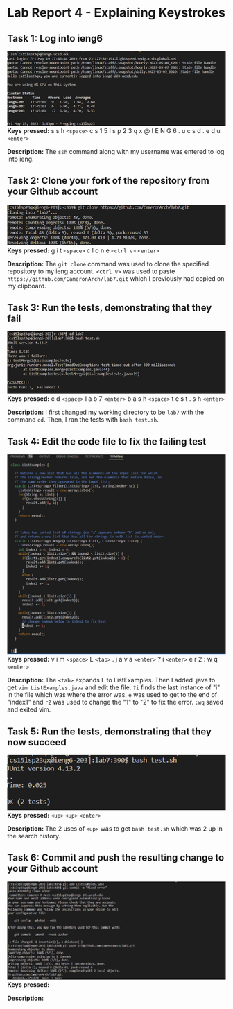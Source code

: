 # Lab Report 4 - Explaining Keystrokes

## Task 1: Log into ieng6

![Image](task1.png)
**Keys pressed:** s s h `<space>` c s 1 5 l s p 2 3 q x @ I E N G 6 . u c s d . e d u `<enter>`

**Description:** The `ssh` command along with my username was entered to log into ieng.

## Task 2: Clone your fork of the repository from your Github account

![Image](task2.png)
**Keys pressed:** g i t `<space>` c l o n e `<ctrl v>` `<enter>`

**Description:** The `git clone` command was used to clone the specified repository to my ieng account. `<ctrl v>` was used to paste `https://github.com/CameronArch/lab7.git` which I previously had copied on my clipboard.

## Task 3: Run the tests, demonstrating that they fail

![Image](task3.png)
**Keys pressed:** c d `<space>` l a b 7 `<enter>` b a s h `<space>` t e s t . s h `<enter>`

**Description:** I first changed my working directory to be `lab7` with the command `cd`. Then, I ran the tests with `bash test.sh`.

## Task 4: Edit the code file to fix the failing test

![Image](task4-1.png)
**Keys pressed:** v i m `<space>` L `<tab>` . j a v a `<enter>` ? i `<enter>` e r 2 : w q `<enter>`

**Description:** The `<tab>` expands L to ListExamples. Then I added .java to get `vim ListExamples.java` and edit the file. `?i` finds the last instance of "i" in the file which was where the error was. `e` was used to get to the end of "index1" and `r2` was used to change the "1" to "2" to fix the error. `:wq` saved and exited vim.

## Task 5: Run the tests, demonstrating that they now succeed

![Image](task5.png)                                                                                     
**Keys pressed:** `<up>` `<up>` `<enter>`

**Description:** The 2 uses of `<up>` was to get `bash test.sh` which was 2 up in the search history. 

## Task 6: Commit and push the resulting change to your Github account

![Image](task6.png)
**Keys pressed:**

**Description:**

